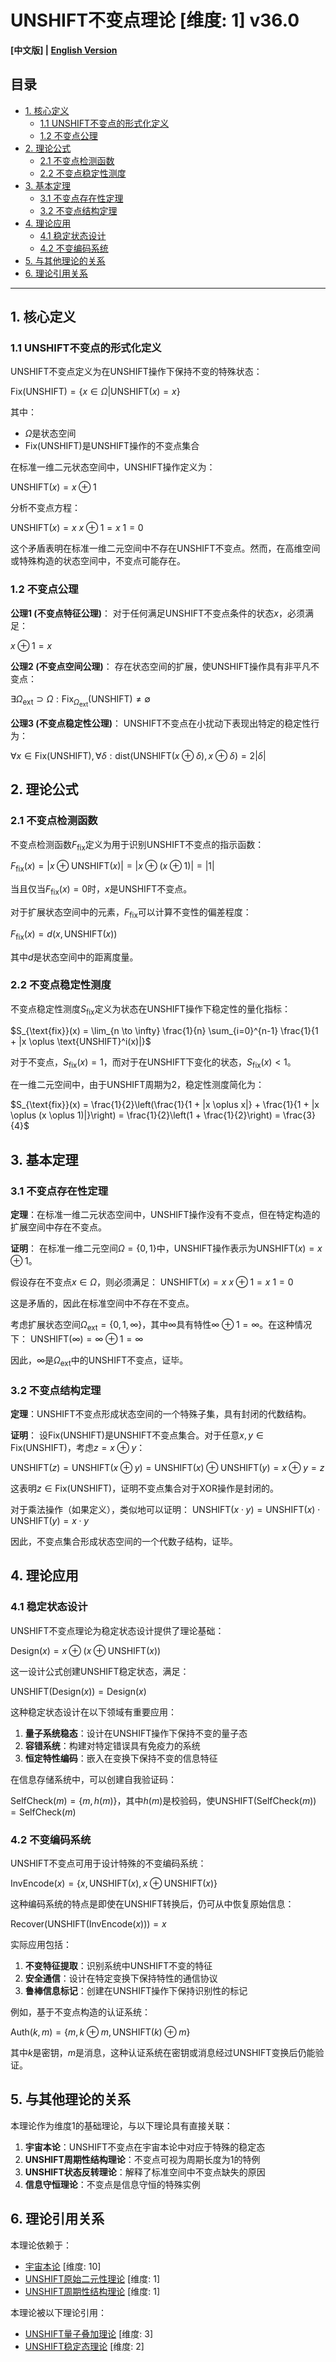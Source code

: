 # UNSHIFT不变点理论 [维度: 1] v36.0

**[中文版] | [English Version](formal_theory_unshift_fixed_points_en.md)**

## 目录

- [1. 核心定义](#1-核心定义)
  - [1.1 UNSHIFT不变点的形式化定义](#11-unshift不变点的形式化定义)
  - [1.2 不变点公理](#12-不变点公理)
- [2. 理论公式](#2-理论公式)
  - [2.1 不变点检测函数](#21-不变点检测函数)
  - [2.2 不变点稳定性测度](#22-不变点稳定性测度)
- [3. 基本定理](#3-基本定理)
  - [3.1 不变点存在性定理](#31-不变点存在性定理)
  - [3.2 不变点结构定理](#32-不变点结构定理)
- [4. 理论应用](#4-理论应用)
  - [4.1 稳定状态设计](#41-稳定状态设计)
  - [4.2 不变编码系统](#42-不变编码系统)
- [5. 与其他理论的关系](#5-与其他理论的关系)
- [6. 理论引用关系](#6-理论引用关系)

---

## 1. 核心定义

### 1.1 UNSHIFT不变点的形式化定义

UNSHIFT不变点定义为在UNSHIFT操作下保持不变的特殊状态：

$`\text{Fix}(\text{UNSHIFT}) = \{x \in \Omega | \text{UNSHIFT}(x) = x\}`$

其中：
- $`\Omega`$是状态空间
- $`\text{Fix}(\text{UNSHIFT})`$是UNSHIFT操作的不变点集合

在标准一维二元状态空间中，UNSHIFT操作定义为：

$`\text{UNSHIFT}(x) = x \oplus 1`$

分析不变点方程：

$`\text{UNSHIFT}(x) = x`$
$`x \oplus 1 = x`$
$`1 = 0`$

这个矛盾表明在标准一维二元空间中不存在UNSHIFT不变点。然而，在高维空间或特殊构造的状态空间中，不变点可能存在。

### 1.2 不变点公理

**公理1 (不变点特征公理)**：
对于任何满足UNSHIFT不变点条件的状态$`x`$，必须满足：

$`x \oplus 1 = x`$

**公理2 (不变点空间公理)**：
存在状态空间的扩展，使UNSHIFT操作具有非平凡不变点：

$`\exists \Omega_{\text{ext}} \supset \Omega: \text{Fix}_{\Omega_{\text{ext}}}(\text{UNSHIFT}) \neq \emptyset`$

**公理3 (不变点稳定性公理)**：
UNSHIFT不变点在小扰动下表现出特定的稳定性行为：

$`\forall x \in \text{Fix}(\text{UNSHIFT}), \forall \delta: \text{dist}(\text{UNSHIFT}(x \oplus \delta), x \oplus \delta) = 2|\delta|`$

## 2. 理论公式

### 2.1 不变点检测函数

不变点检测函数$`F_{\text{fix}}`$定义为用于识别UNSHIFT不变点的指示函数：

$`F_{\text{fix}}(x) = |x \oplus \text{UNSHIFT}(x)| = |x \oplus (x \oplus 1)| = |1|`$

当且仅当$`F_{\text{fix}}(x) = 0`$时，$`x`$是UNSHIFT不变点。

对于扩展状态空间中的元素，$`F_{\text{fix}}`$可以计算不变性的偏差程度：

$`F_{\text{fix}}(x) = d(x, \text{UNSHIFT}(x))`$

其中$`d`$是状态空间中的距离度量。

### 2.2 不变点稳定性测度

不变点稳定性测度$`S_{\text{fix}}`$定义为状态在UNSHIFT操作下稳定性的量化指标：

$`S_{\text{fix}}(x) = \lim_{n \to \infty} \frac{1}{n} \sum_{i=0}^{n-1} \frac{1}{1 + |x \oplus \text{UNSHIFT}^i(x)|}`$

对于不变点，$`S_{\text{fix}}(x) = 1`$，而对于在UNSHIFT下变化的状态，$`S_{\text{fix}}(x) < 1`$。

在一维二元空间中，由于UNSHIFT周期为2，稳定性测度简化为：

$`S_{\text{fix}}(x) = \frac{1}{2}\left(\frac{1}{1 + |x \oplus x|} + \frac{1}{1 + |x \oplus (x \oplus 1)|}\right) = \frac{1}{2}\left(1 + \frac{1}{2}\right) = \frac{3}{4}`$

## 3. 基本定理

### 3.1 不变点存在性定理

**定理**：在标准一维二元状态空间中，UNSHIFT操作没有不变点，但在特定构造的扩展空间中存在不变点。

**证明**：
在标准一维二元空间$`\Omega = \{0, 1\}`$中，UNSHIFT操作表示为$`\text{UNSHIFT}(x) = x \oplus 1`$。

假设存在不变点$`x \in \Omega`$，则必须满足：
$`\text{UNSHIFT}(x) = x`$
$`x \oplus 1 = x`$
$`1 = 0`$

这是矛盾的，因此在标准空间中不存在不变点。

考虑扩展状态空间$`\Omega_{\text{ext}} = \{0, 1, \infty\}`$，其中$`\infty`$具有特性$`\infty \oplus 1 = \infty`$。在这种情况下：
$`\text{UNSHIFT}(\infty) = \infty \oplus 1 = \infty`$

因此，$`\infty`$是$`\Omega_{\text{ext}}`$中的UNSHIFT不变点，证毕。

### 3.2 不变点结构定理

**定理**：UNSHIFT不变点形成状态空间的一个特殊子集，具有封闭的代数结构。

**证明**：
设$`\text{Fix}(\text{UNSHIFT})`$是UNSHIFT不变点集合。对于任意$`x, y \in \text{Fix}(\text{UNSHIFT})`$，考虑$`z = x \oplus y`$：

$`\text{UNSHIFT}(z) = \text{UNSHIFT}(x \oplus y) = \text{UNSHIFT}(x) \oplus \text{UNSHIFT}(y) = x \oplus y = z`$

这表明$`z \in \text{Fix}(\text{UNSHIFT})`$，证明不变点集合对于XOR操作是封闭的。

对于乘法操作（如果定义），类似地可以证明：
$`\text{UNSHIFT}(x \cdot y) = \text{UNSHIFT}(x) \cdot \text{UNSHIFT}(y) = x \cdot y`$

因此，不变点集合形成状态空间的一个代数子结构，证毕。

## 4. 理论应用

### 4.1 稳定状态设计

UNSHIFT不变点理论为稳定状态设计提供了理论基础：

$`\text{Design}(x) = x \oplus (x \oplus \text{UNSHIFT}(x))`$

这一设计公式创建UNSHIFT稳定状态，满足：

$`\text{UNSHIFT}(\text{Design}(x)) = \text{Design}(x)`$

这种稳定状态设计在以下领域有重要应用：

1. **量子系统稳态**：设计在UNSHIFT操作下保持不变的量子态
2. **容错系统**：构建对特定错误具有免疫力的系统
3. **恒定特性编码**：嵌入在变换下保持不变的信息特征

在信息存储系统中，可以创建自我验证码：

$`\text{SelfCheck}(m) = \{m, h(m)\}`$，其中$`h(m)`$是校验码，使$`\text{UNSHIFT}(\text{SelfCheck}(m)) = \text{SelfCheck}(m)`$

### 4.2 不变编码系统

UNSHIFT不变点可用于设计特殊的不变编码系统：

$`\text{InvEncode}(x) = \{x, \text{UNSHIFT}(x), x \oplus \text{UNSHIFT}(x)\}`$

这种编码系统的特点是即使在UNSHIFT转换后，仍可从中恢复原始信息：

$`\text{Recover}(\text{UNSHIFT}(\text{InvEncode}(x))) = x`$

实际应用包括：

1. **不变特征提取**：识别系统中UNSHIFT不变的特征
2. **安全通信**：设计在特定变换下保持特性的通信协议
3. **鲁棒信息标记**：创建在UNSHIFT操作下保持识别性的标记

例如，基于不变点构造的认证系统：

$`\text{Auth}(k, m) = \{m, k \oplus m, \text{UNSHIFT}(k) \oplus m\}`$

其中$`k`$是密钥，$`m`$是消息，这种认证系统在密钥或消息经过UNSHIFT变换后仍能验证。

## 5. 与其他理论的关系

本理论作为维度1的基础理论，与以下理论具有直接关联：

1. **宇宙本论**：UNSHIFT不变点在宇宙本论中对应于特殊的稳定态
2. **UNSHIFT周期性结构理论**：不变点可视为周期长度为1的特例
3. **UNSHIFT状态反转理论**：解释了标准空间中不变点缺失的原因
4. **信息守恒理论**：不变点是信息守恒的特殊实例

## 6. 理论引用关系

本理论依赖于：
- [宇宙本论](formal_theory_cosmic_ontology.md) [维度: 10]
- [UNSHIFT原始二元性理论](formal_theory_unshift_primitive_duality.md) [维度: 1]
- [UNSHIFT周期性结构理论](formal_theory_unshift_periodic_structure.md) [维度: 1]

本理论被以下理论引用：
- [UNSHIFT量子叠加理论](formal_theory_unshift_quantum_superposition.md) [维度: 3]
- [UNSHIFT稳定态理论](formal_theory_unshift_stable_states.md) [维度: 2] 